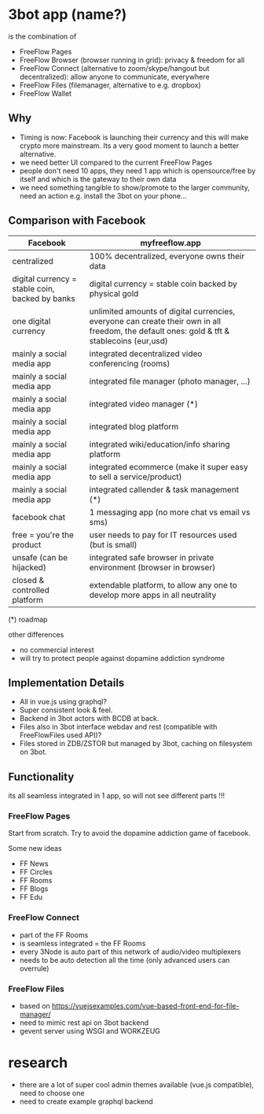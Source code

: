 # 3bot app (name?)

is the combination of 

- FreeFlow Pages 
- FreeFlow Browser (browser running in grid): privacy & freedom for all
- FreeFlow Connect (alternative to zoom/skype/hangout but decentralized): allow anyone to communicate, everywhere
- FreeFlow Files (filemanager, alternative to e.g. dropbox)
- FreeFlow Wallet

## Why

- Timing is now: Facebook is launching their currency and this will make crypto more mainstream. Its a very good moment to launch a better alternative.
- we need better UI compared to the current FreeFlow Pages
- people don't need 10 apps, they need 1 app which is opensource/free by itself and which is the gateway to their own data
- we need something tangible to show/promote to the larger community, need an action e.g. install the 3bot on your phone...

## Comparison with Facebook
| Facebook                                        	| myfreeflow.app                                                                                                                              	|
|-------------------------------------------------	|---------------------------------------------------------------------------------------------------------------------------------------------	|
| centralized                                     	| 100% decentralized, everyone owns their data                                                                                                	|
| digital currency = stable coin, backed by banks 	| digital currency = stable coin backed by physical gold                                                                                      	|
| one digital currency                            	| unlimited amounts of digital currencies, everyone can create their own in all freedom, the default ones: gold & tft & stablecoins (eur,usd) 	|
| mainly a social media app                       	| integrated decentralized video conferencing (rooms)                                                                                         	|
| mainly a social media app                       	| integrated file manager (photo manager, ...)                                                                                                	|
| mainly a social media app                       	| integrated video manager (*)                                                                                                                	|
| mainly a social media app                       	| integrated blog platform                                                                                                                    	|
| mainly a social media app                       	| integrated wiki/education/info sharing platform                                                                                             	|
| mainly a social media app                       	| integrated ecommerce (make it super easy to sell a service/product)                                                                         	|
| mainly a social media app                       	| integrated callender & task management (*)                                                                                                  	|
| facebook chat                                   	| 1 messaging app (no more chat vs email vs sms)                                                                                              	|
| free = you're the product                       	| user needs to pay for IT resources used (but is small)                                                                                      	|
| unsafe (can be hijacked)                        	| integrated safe browser in private environment (browser in browser)                                                                         	|
| closed & controlled platform                    	| extendable platform, to allow any one to develop more apps in all neutrality                                                                	|

(*) roadmap

other differences

- no commercial interest
- will try to protect people against dopamine addiction syndrome

## Implementation Details

- All in vue.js using graphql?
- Super consistent look & feel.
- Backend in 3bot actors with BCDB at back.
- Files also in 3bot interface webdav and rest (compatible with FreeFlowFiles used API)? 
- Files stored in ZDB/ZSTOR but managed by 3bot, caching on filesystem on 3bot.


## Functionality

its all seamless integrated in 1 app, so will not see different parts !!!

### FreeFlow Pages 

Start from scratch. 
Try to avoid the dopamine addiction game of facebook.

Some new ideas

- FF News
- FF Circles
- FF Rooms
- FF Blogs
- FF Edu 

### FreeFlow Connect

- part of the FF Rooms
- is seamless integrated = the FF Rooms
- every 3Node is auto part of this network of audio/video multiplexers 
- needs to be auto detection all the time (only advanced users can overrule)

### FreeFlow Files

- based on https://vuejsexamples.com/vue-based-front-end-for-file-manager/
- need to mimic rest api on 3bot backend
- gevent server using WSGI and WORKZEUG 

# research

- there are a lot of super cool admin themes available (vue.js compatible), need to choose one
- need to create example graphql backend




